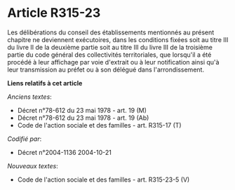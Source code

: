 # Article R315-23

Les délibérations du conseil des établissements mentionnés au présent chapitre ne deviennent exécutoires, dans les conditions
fixées soit au titre III du livre II de la deuxième partie soit au titre III du livre III de la troisième partie du code
général des collectivités territoriales, que lorsqu'il a été procédé à leur affichage par voie d'extrait ou à leur
notification ainsi qu'à leur transmission au préfet ou à son délégué dans l'arrondissement.

**Liens relatifs à cet article**

_Anciens textes_:

  - Décret n°78-612 du 23 mai 1978 - art. 19 (M)
  - Décret n°78-612 du 23 mai 1978 - art. 19 (Ab)
  - Code de l'action sociale et des familles - art. R315-17 (T)

_Codifié par_:

  - Décret n°2004-1136 2004-10-21

_Nouveaux textes_:

  - Code de l'action sociale et des familles - art. R315-23-5 (V)
